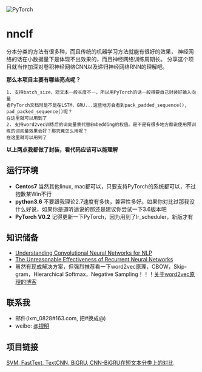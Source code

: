 ![PyTorch](https://raw.githubusercontent.com/SeanLee97/pytorch/master/docs/source/_static/img/pytorch-logo-dark.png)

# nnclf

分本分类的方法有很多种，而且传统的机器学习方法就能有很好的效果，
神经网络的话在小数据量下是体现不出效果的，而且神经网络训练周期长。
分享这个项目就当作加深对卷积神经网络CNN以及递归神经网络RNN的理解吧。

**那么本项目主要有哪些亮点呢？**

    1. 支持batch_size，短文本一般长度不一，所以用PyTorch的话一般得要自己封装好输入向量
    看PyTorch文档时是不是在LSTM，GRU...这些地方会看到pack_padded_sequence(), pad_packed_sequence()呢？
    在这里就可以用到了
    2. 支持word2vec训练后的词向量表代替Embedding的权值。是不是有很多地方都说使用预训练的词向量效果会好？那究竟怎么用呢？
    在这里就可以用到了

**以上两点我都做了封装，看代码应该可以能理解**


## 运行环境

* **Centos7**   当然其他linux, mac都可以，只要支持PyTorch的系统都可以，不过抱歉某Win不行
* **python3.6** 不要跟我理论2.7速度有多快，兼容性多好。如果你对比过那我没什么好说，如果你是道听途说的那还是建议你尝试一下3.6版本吧
* **PyTorch V0.2** 记得更新一下PyTorch，因为用到了lr_scheduler，新版才有

## 知识储备

* [Understanding Convolutional Neural Networks for NLP](http://www.wildml.com/2015/11/understanding-convolutional-neural-networks-for-nlp/)
* [The Unreasonable Effectiveness of Recurrent Neural Networks](http://karpathy.github.io/2015/05/21/rnn-effectiveness/)
* 虽然有现成解决方案，但强烈推荐看一下word2vec原理，CBOW，Skip-gram，Hierarchical Softmax，Negative Sampling！！！[关于word2vec原理的博客](http://blog.csdn.net/itplus/article/details/37969519)

## 联系我
* 邮件(lxm_0828#163.com, 把#换成@)
* weibo: [@捏明](http://weibo.com/littlelxm)

## 项目链接
[SVM, FastText, TextCNN, BiGRU, CNN-BiGRU在短文本分类上的对比](https://github.com/SeanLee97/short-text-classification#short-text-classification)
